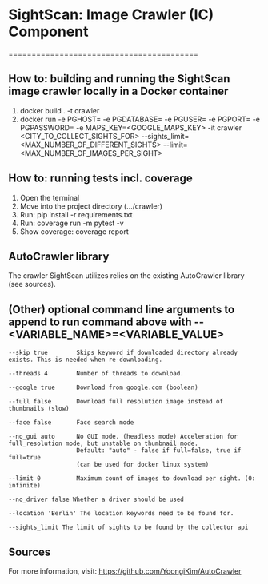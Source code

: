 # SightScan: Image Crawler (IC) Component
=========================================

## How to: building and running the SightScan image crawler locally in a Docker container

1. docker build . -t crawler
2. docker run -e PGHOST=<PGHOST> -e PGDATABASE=<PGDATABASE> -e PGUSER=<PGUSER> -e PGPORT=<PGPORT> -e PGPASSWORD=<PGPASSWORD> -e MAPS_KEY=<GOOGLE_MAPS_KEY> -it crawler <CITY_TO_COLLECT_SIGHTS_FOR> --sights_limit=<MAX_NUMBER_OF_DIFFERENT_SIGHTS> --limit=<MAX_NUMBER_OF_IMAGES_PER_SIGHT>

## How to: running tests incl. coverage

1. Open the terminal
2. Move into the project directory (.../crawler)
3. Run: pip install -r requirements.txt
4. Run: coverage run -m pytest -v
5. Show coverage: coverage report

## AutoCrawler library
The crawler SightScan utilizes relies on the existing AutoCrawler library (see sources).

## (Other) optional command line arguments to append to run command above with --<VARIABLE_NAME>=<VARIABLE_VALUE>
```
--skip true        Skips keyword if downloaded directory already exists. This is needed when re-downloading.

--threads 4        Number of threads to download.

--google true      Download from google.com (boolean)

--full false       Download full resolution image instead of thumbnails (slow)

--face false       Face search mode

--no_gui auto      No GUI mode. (headless mode) Acceleration for full_resolution mode, but unstable on thumbnail mode.
                   Default: "auto" - false if full=false, true if full=true
                   (can be used for docker linux system)
                   
--limit 0          Maximum count of images to download per sight. (0: infinite)

--no_driver false Whether a driver should be used

--location 'Berlin' The location keywords need to be found for.

--sights_limit The limit of sights to be found by the collector api
```

## Sources
For more information, visit: https://github.com/YoongiKim/AutoCrawler
